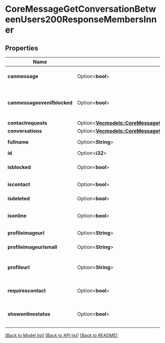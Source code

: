 # CoreMessageGetConversationBetweenUsers200ResponseMembersInner

## Properties

Name | Type | Description | Notes
------------ | ------------- | ------------- | -------------
**canmessage** | Option<**bool**> | If the user can be messaged | [optional]
**canmessageevenifblocked** | Option<**bool**> | If the user can still message even if they get blocked | [optional]
**contactrequests** | Option<[**Vec<models::CoreMessageGetConversationBetweenUsers200ResponseMembersInnerContactrequestsInner>**](core_message_get_conversation_between_users_200_response_members_inner_contactrequests_inner.md)> |  | [optional]
**conversations** | Option<[**Vec<models::CoreMessageGetConversationBetweenUsers200ResponseMembersInnerConversationsInner>**](core_message_get_conversation_between_users_200_response_members_inner_conversations_inner.md)> |  | [optional]
**fullname** | Option<**String**> | The user's name | [optional]
**id** | Option<**i32**> | The user id | [optional]
**isblocked** | Option<**bool**> | If the user has been blocked | [optional]
**iscontact** | Option<**bool**> | Is the user a contact? | [optional]
**isdeleted** | Option<**bool**> | Is the user deleted? | [optional]
**isonline** | Option<**bool**> | The user's online status | [optional]
**profileimageurl** | Option<**String**> | User picture URL | [optional]
**profileimageurlsmall** | Option<**String**> | Small user picture URL | [optional]
**profileurl** | Option<**String**> | The link to the user's profile page | [optional]
**requirescontact** | Option<**bool**> | If the user requires to be contacts | [optional]
**showonlinestatus** | Option<**bool**> | Show the user's online status? | [optional]

[[Back to Model list]](../README.md#documentation-for-models) [[Back to API list]](../README.md#documentation-for-api-endpoints) [[Back to README]](../README.md)


